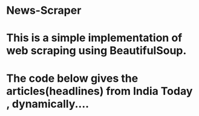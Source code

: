 # News-Scraper

# This is a simple implementation of web scraping using BeautifulSoup.

# The code below gives the articles(headlines) from India Today , dynamically....
